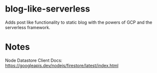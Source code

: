 # blog-like-serverless
Adds post like functionality to static blog with the powers of GCP and the serverless framework.

# Notes

Node Datastore Client Docs: https://googleapis.dev/nodejs/firestore/latest/index.html
